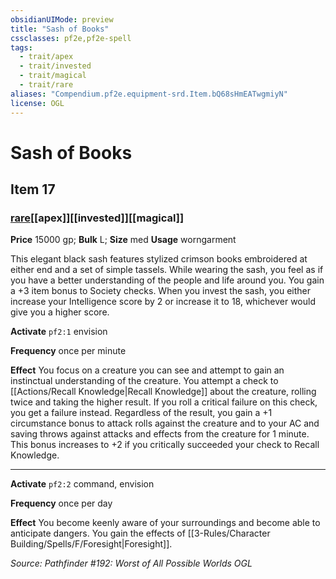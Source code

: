 ```yaml
---
obsidianUIMode: preview
title: "Sash of Books"
cssclasses: pf2e,pf2e-spell
tags:
  - trait/apex
  - trait/invested
  - trait/magical
  - trait/rare
aliases: "Compendium.pf2e.equipment-srd.Item.bQ68sHmEATwgmiyN"
license: OGL
---
```

# Sash of Books
## Item 17
### [rare](rare.md "Rare Rarity Trait")[[apex]][[invested]][[magical]]


**Price** 15000 gp; 
**Bulk** L; **Size** med
**Usage** worngarment

This elegant black sash features stylized crimson books embroidered at either end and a set of simple tassels. While wearing the sash, you feel as if you have a better understanding of the people and life around you. You gain a +3 item bonus to Society checks. When you invest the sash, you either increase your Intelligence score by 2 or increase it to 18, whichever would give you a higher score.

**Activate** `pf2:1` envision

**Frequency** once per minute

**Effect** You focus on a creature you can see and attempt to gain an instinctual understanding of the creature. You attempt a check to [[Actions/Recall Knowledge|Recall Knowledge]] about the creature, rolling twice and taking the higher result. If you roll a critical failure on this check, you get a failure instead. Regardless of the result, you gain a +1 circumstance bonus to attack rolls against the creature and to your AC and saving throws against attacks and effects from the creature for 1 minute. This bonus increases to +2 if you critically succeeded your check to Recall Knowledge.

* * *

**Activate** `pf2:2` command, envision

**Frequency** once per day

**Effect** You become keenly aware of your surroundings and become able to anticipate dangers. You gain the effects of [[3-Rules/Character Building/Spells/F/Foresight|Foresight]].

*Source: Pathfinder #192: Worst of All Possible Worlds*
*OGL*